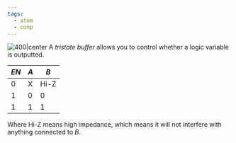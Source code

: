 ```yaml
---
tags:
  - atom
  - comp
---
```

![400|center](tristate-buffer.excalidraw)
A *tristate buffer* allows you to control whether a logic variable is outputted.

| $EN$ | $A$ | $B$  |
| ---- | --- | ---- |
| 0    | X   | Hi-Z |
| 1    | 0   | 0    |
| 1    | 1   | 1    |
Where Hi-Z means high impedance, which means it will not interfere with anything connected to $B$.